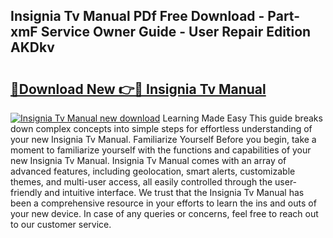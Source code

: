 ## Insignia Tv Manual PDf Free Download - Part-xmF Service Owner Guide - User Repair Edition AKDkv

# <h2><a href="http://bc27675.oget.top/?id=Insignia+Tv+Manual">🔗Download New 👉🔴 Insignia Tv Manual</a></h2>

[![Insignia Tv Manual new download](https://i.imgur.com/5g1atiW.png)](http://bc27675.oget.top/?id=Insignia+Tv+Manual)
Learning Made Easy This guide breaks down complex concepts into simple steps for effortless understanding of your new Insignia Tv Manual. Familiarize Yourself Before you begin, take a moment to familiarize yourself with the functions and capabilities of your new Insignia Tv Manual. Insignia Tv Manual comes with an array of advanced features, including geolocation, smart alerts, customizable themes, and multi-user access, all easily controlled through the user-friendly and intuitive interface. We trust that the Insignia Tv Manual has been a comprehensive resource in your efforts to learn the ins and outs of your new device. In case of any queries or concerns, feel free to reach out to our customer service.
